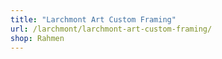 ```yaml
---
title: "Larchmont Art Custom Framing"
url: /larchmont/larchmont-art-custom-framing/
shop: Rahmen
---
```


